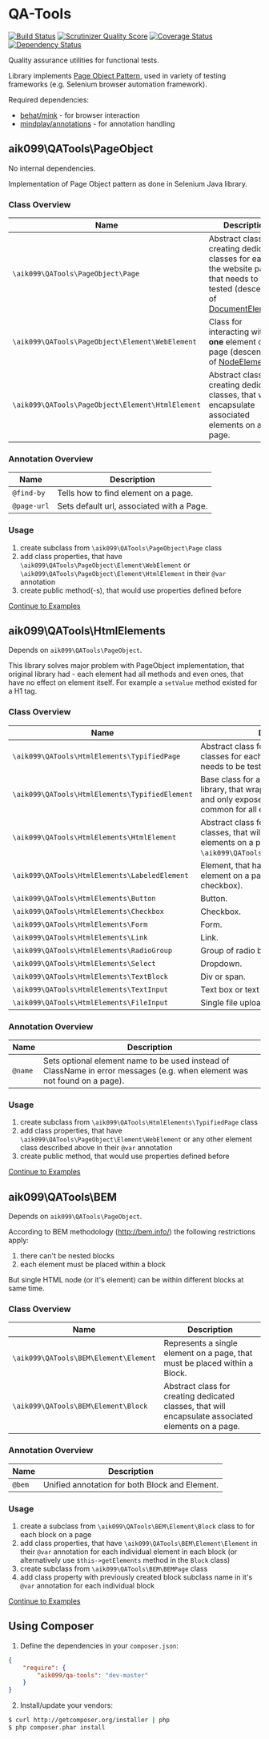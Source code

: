 # QA-Tools
[![Build Status](https://travis-ci.org/aik099/qa-tools.png?branch=master)](https://travis-ci.org/aik099/qa-tools)
[![Scrutinizer Quality Score](https://scrutinizer-ci.com/g/aik099/qa-tools/badges/quality-score.png?s=d31359d014d2f9cf76e3734055b2dadd5925eb8e)](https://scrutinizer-ci.com/g/aik099/qa-tools/)
[![Coverage Status](https://coveralls.io/repos/aik099/qa-tools/badge.png?branch=master)](https://coveralls.io/r/aik099/qa-tools?branch=master)
[![Dependency Status](https://www.versioneye.com/user/projects/52ad65f5ec1375a2870000b2/badge.png)](https://www.versioneye.com/user/projects/52ad65f5ec1375a2870000b2)

Quality assurance utilities for functional tests.

Library implements [Page Object Pattern](docs/PageObjectPattern.md), used in variety of testing frameworks (e.g. Selenium browser automation framework).

Required dependencies:

* [behat/mink](https://github.com/Behat/Mink) - for browser interaction
* [mindplay/annotations](https://github.com/mindplay-dk/php-annotations) - for annotation handling

## aik099\QATools\PageObject
No internal dependencies.

Implementation of Page Object pattern as done in Selenium Java library.

### Class Overview


| Name | Description |
| ------------- | ------------- |
| `\aik099\QATools\PageObject\Page` | Abstract class for creating dedicated classes for each of the website pages, that needs to be tested (descendant of [DocumentElement](http://mink.behat.org/api/behat/mink/element/documentelement.html)). |
| `\aik099\QATools\PageObject\Element\WebElement` | Class for interacting with __one__ element on page (descendant of [NodeElement](http://mink.behat.org/api/behat/mink/element/nodeelement.html)). |
| `\aik099\QATools\PageObject\Element\HtmlElement` | Abstract class for creating dedicated classes, that will encapsulate associated elements on a page. |

### Annotation Overview

| Name | Description |
| ------------- | ------------- |
| `@find-by` | Tells how to find element on a page. |
| `@page-url` | Sets default url, associated with a Page. |

### Usage

1. create subclass from `\aik099\QATools\PageObject\Page` class
2. add class properties, that have `\aik099\QATools\PageObject\Element\WebElement` or `\aik099\QATools\PageObject\Element\HtmlElement` in their `@var` annotation
3. create public method(-s), that would use properties defined before

[Continue to Examples](docs/PageObject.md)

## aik099\QATools\HtmlElements
Depends on `aik099\QATools\PageObject`.

This library solves major problem with PageObject implementation, that original library had - each element had all methods and even ones, that have no effect on element itself. For example a `setValue` method existed for a H1 tag.

### Class Overview

| Name | Description |
| ------------- | ------------- |
| `\aik099\QATools\HtmlElements\TypifiedPage` | Abstract class for creating dedicated classes for each of website pages, that needs to be tested. |
| `\aik099\QATools\HtmlElements\TypifiedElement` | Base class for all other elements in this library, that wraps around WebElement and only exposes methods, that are common for all elements. |
| `\aik099\QATools\HtmlElements\HtmlElement` | Abstract class for creating dedicated classes, that will encapsulate associated elements on a page (typified version of `\aik099\QATools\PageObject\HtmlElement`). |
| `\aik099\QATools\HtmlElements\LabeledElement` | Element, that has associated LABEL element on a page (e.g. radio button or a checkbox). |
| `\aik099\QATools\HtmlElements\Button` | Button. |
| `\aik099\QATools\HtmlElements\Checkbox` | Checkbox. |
| `\aik099\QATools\HtmlElements\Form` | Form. |
| `\aik099\QATools\HtmlElements\Link` | Link. |
| `\aik099\QATools\HtmlElements\RadioGroup` | Group of radio buttons. |
| `\aik099\QATools\HtmlElements\Select` | Dropdown. |
| `\aik099\QATools\HtmlElements\TextBlock` | Div or span. |
| `\aik099\QATools\HtmlElements\TextInput` | Text box or text area. |
| `\aik099\QATools\HtmlElements\FileInput` | Single file upload. |

### Annotation Overview

| Name | Description |
| ------------- | ------------- |
| `@name` | Sets optional element name to be used instead of ClassName in error messages (e.g. when element was not found on a page). |

### Usage

1. create subclass from `\aik099\QATools\HtmlElements\TypifiedPage` class
2. add class properties, that have `\aik099\QATools\PageObject\Element\WebElement` or any other element class described above in their `@var` annotation
3. create public method, that would use properties defined before

[Continue to Examples](docs/HtmlElements.md)

## aik099\QATools\BEM
Depends on `aik099\QATools\PageObject`.

According to BEM methodology (http://bem.info/) the following restrictions apply:

1. there can't be nested blocks
2. each element must be placed within a block

But single HTML node (or it's element) can be within different blocks at same time.

### Class Overview

| Name | Description |
| ------------- | ------------- |
| `\aik099\QATools\BEM\Element\Element` | Represents a single element on a page, that must be placed within a Block. |
| `\aik099\QATools\BEM\Element\Block` | Abstract class for creating dedicated classes, that will encapsulate associated elements on a page. |

### Annotation Overview

| Name | Description |
| ------------- | ------------- |
| `@bem` | Unified annotation for both Block and Element. |

### Usage

1. create a subclass from `\aik099\QATools\BEM\Element\Block` class to for each block on a page
2. add class properties, that have `\aik099\QATools\BEM\Element\Element` in their `@var` annotation for each individual element in each block (or alternatively use `$this->getElements` method in the `Block` class)
3. create subclass from `\aik099\QATools\BEM\BEMPage` class
4. add class property with previously created block subclass name in it's `@var` annotation for each individual block

[Continue to Examples](docs/BEM.md)

## Using Composer

1. Define the dependencies in your ```composer.json```:
```json
{
	"require": {
		"aik099/qa-tools": "dev-master"
	}
}
```

2. Install/update your vendors:
```bash
$ curl http://getcomposer.org/installer | php
$ php composer.phar install
```
